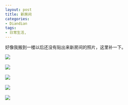 ```yaml
---
layout: post
title: 新房间
categories:
- Diandian
tags:
- 日常生活, 
---
```

<p>好像我搬到一楼以后还没有贴出来新房间的照片，这里补一下。</p>
<p><img src="http://m2.img.srcdd.com/farm5/d/2012/0627/10/64C94EBF04D03041D439F1E5CA112CF0_B500_900_500_281.JPEG" />‍</p>
<p><img src="http://m3.img.srcdd.com/farm5/d/2012/0627/10/25602BFBC0D27BED581DB5162DA2E347_B500_900_500_281.JPEG" />‍</p>
<p><img src="http://m1.img.srcdd.com/farm5/d/2012/0627/10/8011F2DB34A34EB6ADEC056DAF09FA84_B500_900_500_281.JPEG" />‍</p>
<p><img src="http://m1.img.srcdd.com/farm4/d/2012/0627/10/9792F1253B932F1E36D8B66A2B2C1FA4_B500_900_500_281.JPEG" />‍</p>
<p><img src="http://m3.img.srcdd.com/farm4/d/2012/0627/10/F8EA92D7032745C928E9F2CE21430EF3_B500_900_500_281.JPEG" />‍<br /><br /><br /><br /><br /></p>
<p></p>